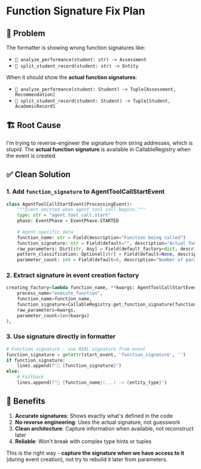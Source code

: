 # Function Signature Fix Plan

## 🎯 **Problem**
The formatter is showing wrong function signatures like:
- `🚀 analyze_performance(student: str) -> Assessment` 
- `🚀 split_student_record(student: str) -> Entity`

When it should show the **actual function signatures**:
- `🚀 analyze_performance(student: Student) -> Tuple[Assessment, Recommendation]`
- `🚀 split_student_record(student: Student) -> Tuple[Student, AcademicRecord]`

## 🏗️ **Root Cause**
I'm trying to reverse-engineer the signature from string addresses, which is stupid. The **actual function signature** is available in CallableRegistry when the event is created.

## ✅ **Clean Solution**

### 1. **Add `function_signature` to AgentToolCallStartEvent**
```python
class AgentToolCallStartEvent(ProcessingEvent):
    """Event emitted when agent tool call begins."""
    type: str = "agent.tool_call.start"
    phase: EventPhase = EventPhase.STARTED
    
    # Agent-specific data
    function_name: str = Field(description="Function being called")
    function_signature: str = Field(default="", description="Actual function signature")  # ✅ NEW
    raw_parameters: Dict[str, Any] = Field(default_factory=dict, description="Raw tool parameters")
    pattern_classification: Optional[str] = Field(default=None, description="Input pattern type")
    parameter_count: int = Field(default=0, description="Number of parameters")
```

### 2. **Extract signature in event creation factory**
```python
creating_factory=lambda function_name, **kwargs: AgentToolCallStartEvent(
    process_name="execute_function",
    function_name=function_name,
    function_signature=CallableRegistry.get_function_signature(function_name),  # ✅ NEW
    raw_parameters=kwargs,
    parameter_count=len(kwargs)
),
```

### 3. **Use signature directly in formatter**
```python
# Function signature - use REAL signature from event
function_signature = getattr(start_event, 'function_signature', '')
if function_signature:
    lines.append(f"🚀 {function_signature}")
else:
    # Fallback
    lines.append(f"🚀 {function_name}(...) -> {entity_type}")
```

## 🎉 **Benefits**
1. **Accurate signatures**: Shows exactly what's defined in the code
2. **No reverse engineering**: Uses the actual signature, not guesswork
3. **Clean architecture**: Capture information when available, not reconstruct later
4. **Reliable**: Won't break with complex type hints or tuples

This is the right way - **capture the signature when we have access to it** (during event creation), not try to rebuild it later from parameters.